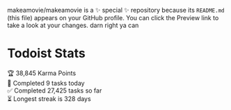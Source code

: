makeamovie/makeamovie is a ✨ special ✨ repository because its `README.md` (this file) appears on your GitHub profile.
You can click the Preview link to take a look at your changes. darn right ya can

# Todoist Stats

<!-- TODO-IST:START -->
🏆  38,845 Karma Points           
🌸  Completed 9 tasks today           
✅  Completed 27,425 tasks so far           
⏳  Longest streak is 328 days
<!-- TODO-IST:END -->